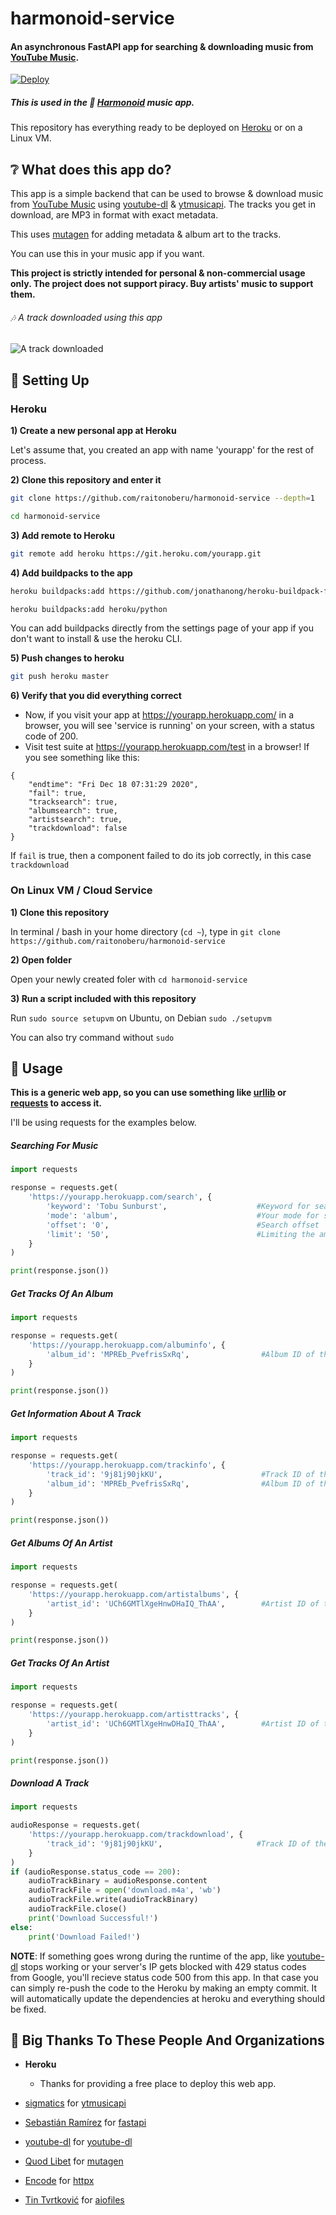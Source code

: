 # harmonoid-service

#### An asynchronous FastAPI app for searching & downloading music from [YouTube Music](https://music.youtube.com).

[![Deploy](https://www.herokucdn.com/deploy/button.svg)](https://heroku.com/deploy)

##### This is used in the 🎵 [Harmonoid](https://github.com/alexmercerind/harmonoid) music app.

This repository has everything ready to be deployed on [Heroku](https://heroku.com) or on a Linux VM.

## ❔ What does this app do?

This app is a simple backend that can be used to browse & download music from [YouTube Music](https://music.youtube.com) using [youtube-dl](https://github.com/ytdl-org/youtube-dl) & [ytmusicapi](https://github.com/sigma67/ytmusicapi). The tracks you get in download, are MP3 in format with exact metadata.

This uses [mutagen](https://github.com/quodlibet/mutagen) for adding metadata & album art to the tracks.

You can use this in your music app if you want.

**This project is strictly intended for personal & non-commercial usage only. The project does not support piracy. Buy artists' music to support them.**

###### 🎶 A track downloaded using this app

![A track downloaded](/downloaded_track.PNG)

## 🔧 Setting Up

### Heroku

**1) Create a new personal app at Heroku**

Let's assume that, you created an app with name 'yourapp' for the rest of process.

**2) Clone this repository and enter it**

```bash
git clone https://github.com/raitonoberu/harmonoid-service --depth=1

cd harmonoid-service
```

**3) Add remote to Heroku**

```bash
git remote add heroku https://git.heroku.com/yourapp.git
```

**4) Add buildpacks to the app**

```bash
heroku buildpacks:add https://github.com/jonathanong/heroku-buildpack-ffmpeg-latest.git

heroku buildpacks:add heroku/python
```

You can add buildpacks directly from the settings page of your app if you don't want to install & use the heroku CLI.

**5) Push changes to heroku**

```bash
git push heroku master
```

**6) Verify that you did everything correct**

- Now, if you visit your app at https://yourapp.herokuapp.com/ in a browser, you will see 'service is running' on your screen, with a status code of 200.
- Visit test suite at https://yourapp.herokuapp.com/test in a browser! If you see something like this:
```
{
    "endtime": "Fri Dec 18 07:31:29 2020",
    "fail": true,
    "tracksearch": true,
    "albumsearch": true,
    "artistsearch": true,
    "trackdownload": false
}
```
If ```fail``` is true, then a component failed to do its job correctly, in this case ```trackdownload``` 

### On Linux VM / Cloud Service

**1) Clone this repository**

In terminal / bash in your home directory (```cd ~```), type in ```git clone https://github.com/raitonoberu/harmonoid-service```

**2) Open folder**

Open your newly created foler with ```cd harmonoid-service```

**3) Run a script included with this repository**

Run ```sudo source setupvm``` on Ubuntu, on Debian ```sudo ./setupvm```

You can also try command without ```sudo```

## 📐 Usage

**This is a generic web app, so you can use something like [urllib](https://docs.python.org/3/library/urllib.html) or [requests](https://github.com/psf/requests) to access it.**

I'll be using requests for the examples below.

##### Searching For Music

```python
import requests

response = requests.get(
    'https://yourapp.herokuapp.com/search', {
        'keyword': 'Tobu Sunburst',                    #Keyword for searching
        'mode': 'album',                               #Your mode for searching. Valid modes are 'album', 'track', & 'artist'
        'offset': '0',                                 #Search offset
        'limit': '50',                                 #Limiting the amount of results
    }
)

print(response.json())
```

##### Get Tracks Of An Album

```python
import requests

response = requests.get(
    'https://yourapp.herokuapp.com/albuminfo', {
        'album_id': 'MPREb_PvefrisSxRq',                #Album ID of the track
    }
)

print(response.json())
```

##### Get Information About A Track

```python
import requests

response = requests.get(
    'https://yourapp.herokuapp.com/trackinfo', {
        'track_id': '9j81j90jkKU',                      #Track ID of the track
        'album_id': 'MPREb_PvefrisSxRq',                #Album ID of the track
    }
)

print(response.json())
```

##### Get Albums Of An Artist

```python
import requests

response = requests.get(
    'https://yourapp.herokuapp.com/artistalbums', {
        'artist_id': 'UCh6GMTlXgeHnwDHaIQ_ThAA',        #Artist ID of the artist
    }
)

print(response.json())
```

##### Get Tracks Of An Artist

```python
import requests

response = requests.get(
    'https://yourapp.herokuapp.com/artisttracks', {
        'artist_id': 'UCh6GMTlXgeHnwDHaIQ_ThAA',        #Artist ID of the artist
    }
)

print(response.json())
```

##### Download A Track

```python
import requests

audioResponse = requests.get(
    'https://yourapp.herokuapp.com/trackdownload', {
        'track_id': '9j81j90jkKU',                     #Track ID of the track
    }
)
if (audioResponse.status_code == 200):
    audioTrackBinary = audioResponse.content
    audioTrackFile = open('download.m4a', 'wb')
    audioTrackFile.write(audioTrackBinary)
    audioTrackFile.close()
    print('Download Successful!')
else:
    print('Download Failed!')
```

**NOTE**: If something goes wrong during the runtime of the app, like [youtube-dl](https://github.com/ytdl-org/youtube-dl) stops working or your server's IP gets blocked with 429 status codes from Google, you'll recieve status code 500 from this app.
In that case you can simply re-push the code to the Heroku by making an empty commit. It will automatically update the dependencies at heroku and everything should be fixed.

## 💌 Big Thanks To These People And Organizations

- **Heroku**

  - Thanks for providing a free place to deploy this web app.

- [sigmatics](https://github.com/sigma67) for [ytmusicapi](https://github.com/sigma67/ytmusicapi)
- [Sebastián Ramírez](https://github.com/tiangolo) for [fastapi](https://github.com/tiangolo/fastapi)
- [youtube-dl](https://github.com/ytdl-org) for [youtube-dl](https://github.com/ytdl-org/youtube-dl)
- [Quod Libet](https://github.com/quodlibet) for [mutagen](https://github.com/quodlibet/mutagen)
- [Encode](https://github.com/encode) for [httpx](https://github.com/encode/httpx)
- [Tin Tvrtković](https://github.com/Tinche) for [aiofiles](https://github.com/Tinche/aiofiles)
